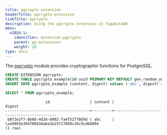 ```yaml
---
title: pgcrypto extension
headerTitle: pgcrypto extension
linkTitle: pgcrypto
description: Using the pgcrypto extension in YugabyteDB
menu:
  v2024.1:
    identifier: extension-pgcrypto
    parent: pg-extensions
    weight: 20
type: docs
---
```


The [pgcrypto](https://www.postgresql.org/docs/11/pgcrypto.html) module provides cryptographic functions for PostgreSQL.

```sql
CREATE EXTENSION pgcrypto;
CREATE TABLE pgcrypto_example(id uuid PRIMARY KEY DEFAULT gen_random_uuid(), content text, digest text);
INSERT INTO pgcrypto_example (content, digest) values ('abc', digest('abc', 'sha1'));

SELECT * FROM pgcrypto_example;
```

```output
                  id                  | content |                   digest
--------------------------------------+---------+--------------------------------------------
 b8f2e2f7-0b8d-4d26-8902-fa4f5277869d | abc     | \xa9993e364706816aba3e25717850c26c9cd0d89d
(1 row)
```
